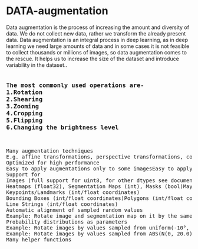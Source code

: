 # DATA-augmentation
Data augmentation is the process of increasing the amount and diversity of data. We do not collect new data, rather we transform the already present data.
Data augmentation is an integral process in deep learning, as in deep learning we need large amounts of data and in some cases it is not feasible to collect thousands or millions of images, so data augmentation comes to the rescue. It helps us to increase the size of the dataset and introduce variability in the dataset..

<pre>
<h3>The most commonly used operations are-
1.Rotation
2.Shearing
3.Zooming
4.Cropping
5.Flipping
6.Changing the brightness level
</h3>
</pre>
<pre>
Many augmentation techniques
E.g. affine transformations, perspective transformations, contrast changes, gaussian noise, dropout of regions, hue/saturation changes, cropping/padding, blurring, ...
Optimized for high performance
Easy to apply augmentations only to some imagesEasy to apply augmentations in random order
Support for
Images (full support for uint8, for other dtypes see documentation)
Heatmaps (float32), Segmentation Maps (int), Masks (bool)May be smaller/larger than their corresponding images. No extra lines of code needed for e.g. crop.
Keypoints/Landmarks (int/float coordinates)
Bounding Boxes (int/float coordinates)Polygons (int/float coordinates)
Line Strings (int/float coordinates)
Automatic alignment of sampled random values
Example: Rotate image and segmentation map on it by the same value sampled from uniform(-10°, 45°). (0 extra lines of code.)
Probability distributions as parameters
Example: Rotate images by values sampled from uniform(-10°, 45°).
Example: Rotate images by values sampled from ABS(N(0, 20.0))*(1+B(1.0, 1.0))", where ABS(.) is the absolute function, N(.) the gaussian distribution and B(.) the beta distribution.
Many helper functions

